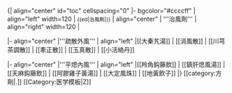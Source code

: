 {| align="center" id="toc" cellspacing="0"
|- bgcolor="#ccccff"
| align="left" width=120 | <small>{{ed|治風劑|}}</small>
| align="center" | '''治風劑'''
| align="right" width=120 |

|- align="center" 
|'''疏散外風'''
| align="left" |[[大秦艽湯]] | [[消風散]] | [[川芎茶調散]] | [[牽正散]] | [[玉真散]] | [[小活絡丹]]

|- align="center" 
|'''平熄內風'''
| align="left" |[[羚角鈎藤飲]] | [[鎮肝熄風湯]] | [[天麻鈎藤飲]] | [[阿膠雞子黃湯]] | [[大定風珠]] | [[地黃飲子]]
|}
<noinclude>
[[category:方劑|.]]
[[Category:医学模板|Z]]
</noinclude>